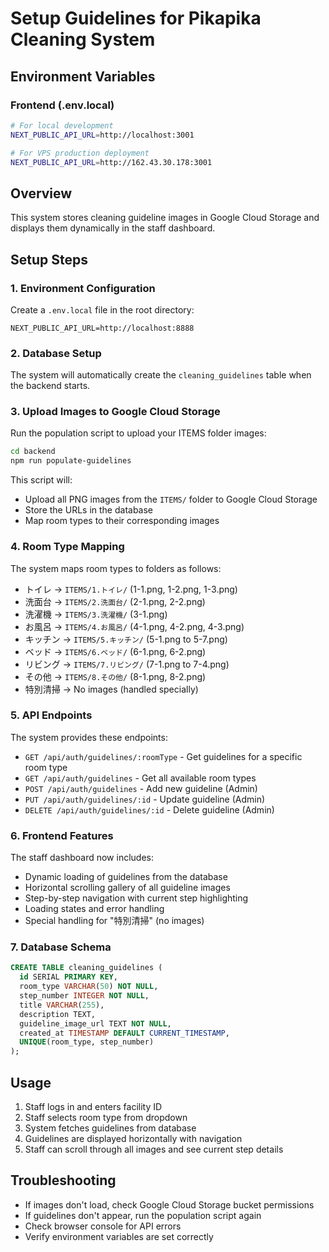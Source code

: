 # Setup Guidelines for Pikapika Cleaning System

## Environment Variables

### Frontend (.env.local)
```bash
# For local development
NEXT_PUBLIC_API_URL=http://localhost:3001

# For VPS production deployment
NEXT_PUBLIC_API_URL=http://162.43.30.178:3001
```

## Overview
This system stores cleaning guideline images in Google Cloud Storage and displays them dynamically in the staff dashboard.

## Setup Steps

### 1. Environment Configuration

Create a `.env.local` file in the root directory:
```env
NEXT_PUBLIC_API_URL=http://localhost:8888
```

### 2. Database Setup
The system will automatically create the `cleaning_guidelines` table when the backend starts.

### 3. Upload Images to Google Cloud Storage

Run the population script to upload your ITEMS folder images:

```bash
cd backend
npm run populate-guidelines
```

This script will:
- Upload all PNG images from the `ITEMS/` folder to Google Cloud Storage
- Store the URLs in the database
- Map room types to their corresponding images

### 4. Room Type Mapping
The system maps room types to folders as follows:
- トイレ → `ITEMS/1.トイレ/` (1-1.png, 1-2.png, 1-3.png)
- 洗面台 → `ITEMS/2.洗面台/` (2-1.png, 2-2.png)
- 洗濯機 → `ITEMS/3.洗濯機/` (3-1.png)
- お風呂 → `ITEMS/4.お風呂/` (4-1.png, 4-2.png, 4-3.png)
- キッチン → `ITEMS/5.キッチン/` (5-1.png to 5-7.png)
- ベッド → `ITEMS/6.ベッド/` (6-1.png, 6-2.png)
- リビング → `ITEMS/7.リビング/` (7-1.png to 7-4.png)
- その他 → `ITEMS/8.その他/` (8-1.png, 8-2.png)
- 特別清掃 → No images (handled specially)

### 5. API Endpoints

The system provides these endpoints:

- `GET /api/auth/guidelines/:roomType` - Get guidelines for a specific room type
- `GET /api/auth/guidelines` - Get all available room types
- `POST /api/auth/guidelines` - Add new guideline (Admin)
- `PUT /api/auth/guidelines/:id` - Update guideline (Admin)
- `DELETE /api/auth/guidelines/:id` - Delete guideline (Admin)

### 6. Frontend Features

The staff dashboard now includes:
- Dynamic loading of guidelines from the database
- Horizontal scrolling gallery of all guideline images
- Step-by-step navigation with current step highlighting
- Loading states and error handling
- Special handling for "特別清掃" (no images)

### 7. Database Schema

```sql
CREATE TABLE cleaning_guidelines (
  id SERIAL PRIMARY KEY,
  room_type VARCHAR(50) NOT NULL,
  step_number INTEGER NOT NULL,
  title VARCHAR(255),
  description TEXT,
  guideline_image_url TEXT NOT NULL,
  created_at TIMESTAMP DEFAULT CURRENT_TIMESTAMP,
  UNIQUE(room_type, step_number)
);
```

## Usage

1. Staff logs in and enters facility ID
2. Staff selects room type from dropdown
3. System fetches guidelines from database
4. Guidelines are displayed horizontally with navigation
5. Staff can scroll through all images and see current step details

## Troubleshooting

- If images don't load, check Google Cloud Storage bucket permissions
- If guidelines don't appear, run the population script again
- Check browser console for API errors
- Verify environment variables are set correctly
